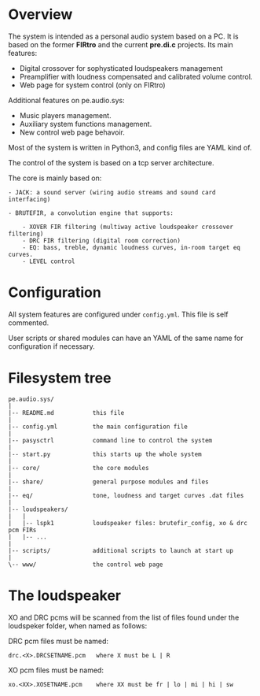 # Overview

The system is intended as a personal audio system based on a PC. It is based on the former **FIRtro** and the current **pre.di.c** projects. Its main features:

- Digital crossover for sophysticated loudspeakers management
- Preamplifier with loudness compensated and calibrated volume control.
- Web page for system control (only on FIRtro)

 Additional features on pe.audio.sys:

- Music players management.
- Auxiliary system functions management.
- New control web page behavoir.

Most of the system is written in Python3, and config files are YAML kind of.

The control of the system is based on a tcp server architecture.

The core is mainly based on:

    - JACK: a sound server (wiring audio streams and sound card interfacing)

    - BRUTEFIR, a convolution engine that supports:

        - XOVER FIR filtering (multiway active loudspeaker crossover filtering)
        - DRC FIR filtering (digital room correction)
        - EQ: bass, treble, dynamic loudness curves, in-room target eq curves.
        - LEVEL control


# Configuration

All system features are configured under `config.yml`. This file is self commented.

User scripts or shared modules can have an YAML of the same name for configuration if necessary.


# Filesystem tree


    pe.audio.sys/
    |
    |-- README.md           this file
    |
    |-- config.yml          the main configuration file
    |
    |-- pasysctrl           command line to control the system
    |
    |-- start.py            this starts up the whole system
    |
    |-- core/               the core modules
    |
    |-- share/              general purpose modules and files
    |
    |-- eq/                 tone, loudness and target curves .dat files
    |
    |-- loudspeakers/       
    |   |
    |   |-- lspk1           loudspeaker files: brutefir_config, xo & drc pcm FIRs
    |   |-- ...
    |
    |-- scripts/            additional scripts to launch at start up
    |
    \-- www/                the control web page


# The loudspeaker

XO and DRC pcms will be scanned from the list of files found under the loudspeker folder,
when named as follows:


DRC pcm files must be named:

    drc.<X>.DRCSETNAME.pcm   where X must be L | R




XO pcm files must be named:

    xo.<XX>.XOSETNAME.pcm    where XX must be fr | lo | mi | hi | sw
